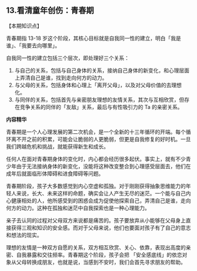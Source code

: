 ## 13.看清童年创伤：青春期
【本期知识点】


青春期指 13-18 岁这个阶段，其核心目标就是自我同一性的建立，明白「我是谁」、「我要去向哪里」。


自我同一性的建立包括三个层次，即处理好三个关系：


1. 与自己的关系，包括与自己身体的关系，接纳自己身体的新变化，和心理层面上弄清自己是谁，找到走向何方的动力。
2. 与父母的关系，包括身体和心理上「离开父母」，以及对父母价值的去理想化。
3. 与同伴的关系，包括首先与亲密朋友理想的友情关系，其次与互相欣赏，但存在竞争关系的同伴的「友敌」关系，最后与有性吸引力的 Ta 的亲密关系。

**内容精华**


青春期是一个人心理发展的第二次机会，是一个全新的十三年循环的开端。每个循环离不开之前的积累，可能会让脆弱的人更脆弱，但更是自我修复的好时机。一旦我们跨越危机和挑战，就能获得新生和成长。


任何人在面对青春期身体的变化时，内心都会经历很多起伏。事实上，就有不少青少年由于无法接纳身体的新变化，没能将这种改变整合到心理感受层面去，他们在成年后就面临形体障碍和进食障碍等问题。


青春期阶段，孩子大多数感觉到内心空虚和孤独。对于刚刚获得抽象思维能力的年轻人来说，长大、未来这样的命题，确实会让人产生无尽的迷茫。一个能与自己内心健康相处的人，他所感受到的困惑会成为促使他探索自己，弄清自己是谁，走向何方的动力。这种在孤独和迷茫中自我探索也是一种心理能力。


亲子去认同的过程对父母双方来说都是痛苦的。孩子要放弃从小能够在父母身上直接获得三观和知识的安全感。而对于父母来说，他们也要面对孩子有了自己的意志和想法的现实。


理想的友情是一种双方自愿的关系，双方相互欣赏、关心、依靠，表现出高度的亲密、自我暴露和交往频率。青春期这个阶段，孩子会把 「安全感底线」的依恋对象从父母转换成朋友，也就是说，当感到不安时，我们会首先寻求朋友的帮助。

